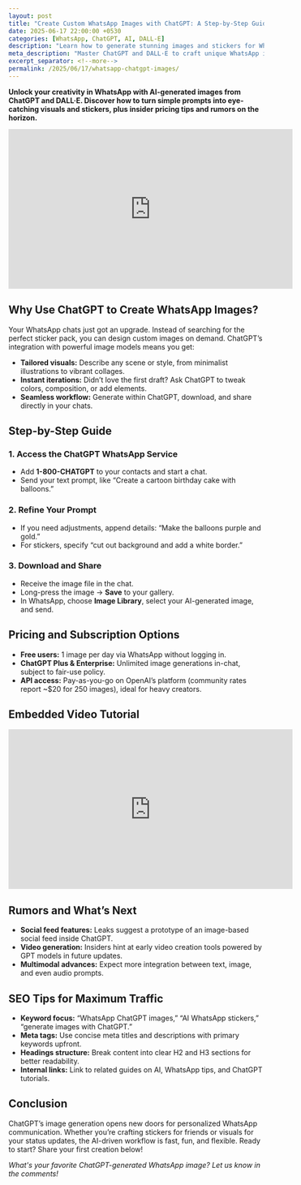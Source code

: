 ```yaml
---
layout: post
title: "Create Custom WhatsApp Images with ChatGPT: A Step-by-Step Guide"
date: 2025-06-17 22:00:00 +0530
categories: [WhatsApp, ChatGPT, AI, DALL-E]
description: "Learn how to generate stunning images and stickers for WhatsApp using ChatGPT’s image generation features, pricing, and pro tips."
meta_description: "Master ChatGPT and DALL·E to craft unique WhatsApp images and stickers. Discover a full walkthrough, pricing breakdown, rumors of upcoming updates, and SEO hacks."
excerpt_separator: <!--more-->
permalink: /2025/06/17/whatsapp-chatgpt-images/
---
```


**Unlock your creativity in WhatsApp with AI-generated images from ChatGPT and DALL·E. Discover how to turn simple prompts into eye-catching visuals and stickers, plus insider pricing tips and rumors on the horizon.**

<!-- Main-page video -->
<div class="video-embed">
  <iframe
    width="560" height="315"
    src="https://www.youtube.com/embed/NFJvyKr4wa0"
    title="Make Cool WhatsApp Stickers from Your Photo Using ChatGPT"
    frameborder="0"
    allow="accelerometer; autoplay; clipboard-write; encrypted-media; gyroscope; picture-in-picture"
    allowfullscreen>
  </iframe>
</div>

<!--more-->

## Why Use ChatGPT to Create WhatsApp Images?

Your WhatsApp chats just got an upgrade. Instead of searching for the perfect sticker pack, you can design custom images on demand. ChatGPT’s integration with powerful image models means you get:
- **Tailored visuals:** Describe any scene or style, from minimalist illustrations to vibrant collages.  
- **Instant iterations:** Didn’t love the first draft? Ask ChatGPT to tweak colors, composition, or add elements.  
- **Seamless workflow:** Generate within ChatGPT, download, and share directly in your chats.

## Step-by-Step Guide

### 1. Access the ChatGPT WhatsApp Service  
- Add **1-800-CHATGPT** to your contacts and start a chat.  
- Send your text prompt, like “Create a cartoon birthday cake with balloons.”  

### 2. Refine Your Prompt  
- If you need adjustments, append details: “Make the balloons purple and gold.”  
- For stickers, specify “cut out background and add a white border.”

### 3. Download and Share  
- Receive the image file in the chat.  
- Long-press the image → **Save** to your gallery.  
- In WhatsApp, choose **Image Library**, select your AI-generated image, and send.

## Pricing and Subscription Options

- **Free users:** 1 image per day via WhatsApp without logging in.  
- **ChatGPT Plus & Enterprise:** Unlimited image generations in-chat, subject to fair-use policy.  
- **API access:** Pay-as-you-go on OpenAI’s platform (community rates report ~$20 for 250 images), ideal for heavy creators.

## Embedded Video Tutorial

<div class="video-embed">
  <iframe
    width="560" height="315"
    src="https://www.youtube.com/embed/KkLj5gzZff0"
    title="ChatGPT Image Generation Tutorial For Beginners"
    frameborder="0"
    allow="accelerometer; autoplay; clipboard-write; encrypted-media; gyroscope; picture-in-picture"
    allowfullscreen>
  </iframe>
</div>

## Rumors and What’s Next

- **Social feed features:** Leaks suggest a prototype of an image-based social feed inside ChatGPT.  
- **Video generation:** Insiders hint at early video creation tools powered by GPT models in future updates.  
- **Multimodal advances:** Expect more integration between text, image, and even audio prompts.

## SEO Tips for Maximum Traffic

- **Keyword focus:** “WhatsApp ChatGPT images,” “AI WhatsApp stickers,” “generate images with ChatGPT.”  
- **Meta tags:** Use concise meta titles and descriptions with primary keywords upfront.  
- **Headings structure:** Break content into clear H2 and H3 sections for better readability.  
- **Internal links:** Link to related guides on AI, WhatsApp tips, and ChatGPT tutorials.  

## Conclusion

ChatGPT’s image generation opens new doors for personalized WhatsApp communication. Whether you’re crafting stickers for friends or visuals for your status updates, the AI-driven workflow is fast, fun, and flexible. Ready to start? Share your first creation below!

*What's your favorite ChatGPT-generated WhatsApp image? Let us know in the comments!*
